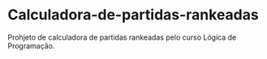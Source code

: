 # Calculadora-de-partidas-rankeadas
Prohjeto de calculadora de partidas rankeadas pelo curso Lógica de Programação.
